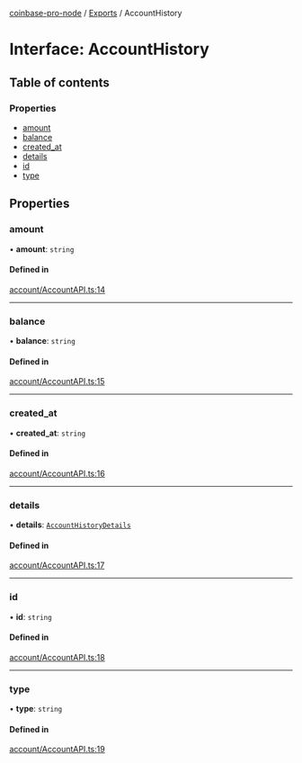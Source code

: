 [coinbase-pro-node](../README.md) / [Exports](../modules.md) / AccountHistory

# Interface: AccountHistory

## Table of contents

### Properties

- [amount](AccountHistory.md#amount)
- [balance](AccountHistory.md#balance)
- [created_at](AccountHistory.md#created_at)
- [details](AccountHistory.md#details)
- [id](AccountHistory.md#id)
- [type](AccountHistory.md#type)

## Properties

### amount

• **amount**: `string`

#### Defined in

[account/AccountAPI.ts:14](https://github.com/bennycode/coinbase-pro-node/blob/208278f/src/account/AccountAPI.ts#L14)

---

### balance

• **balance**: `string`

#### Defined in

[account/AccountAPI.ts:15](https://github.com/bennycode/coinbase-pro-node/blob/208278f/src/account/AccountAPI.ts#L15)

---

### created_at

• **created_at**: `string`

#### Defined in

[account/AccountAPI.ts:16](https://github.com/bennycode/coinbase-pro-node/blob/208278f/src/account/AccountAPI.ts#L16)

---

### details

• **details**: [`AccountHistoryDetails`](AccountHistoryDetails.md)

#### Defined in

[account/AccountAPI.ts:17](https://github.com/bennycode/coinbase-pro-node/blob/208278f/src/account/AccountAPI.ts#L17)

---

### id

• **id**: `string`

#### Defined in

[account/AccountAPI.ts:18](https://github.com/bennycode/coinbase-pro-node/blob/208278f/src/account/AccountAPI.ts#L18)

---

### type

• **type**: `string`

#### Defined in

[account/AccountAPI.ts:19](https://github.com/bennycode/coinbase-pro-node/blob/208278f/src/account/AccountAPI.ts#L19)
